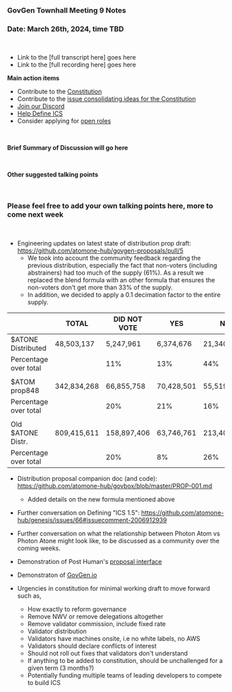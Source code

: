### **GovGen Townhall Meeting 9 Notes**

### Date: March 26th, 2024, time TBD
<br> 

- Link to the [full transcript here] goes here
- Link to the [full recording here] goes here

**Main action items**

- Contribute to the [Constitution](https://github.com/atomone-hub/genesis/blob/a9b9d9d5a2440fb623d3bad3c672ae4754377b00/CONSTITUTION.md)
- Contribute to the [issue consolidating ideas for the Constitution](https://github.com/atomone-hub/genesis/issues/136)
- [Join our Discord](https://discord.gg/atomone)
- [Help Define ICS](https://github.com/atomone-hub/genesis/issues/66)
- Consider applying for [open roles](https://jobs.lever.co/allinbits)
 
<br> 

**Brief Summary of Discussion will go here**

<br>

**Other suggested talking points**


<br> 

### Please feel free to add your own talking points here, more to come next week

<br>

- Engineering updates on latest state of distribution prop draft: https://github.com/atomone-hub/govgen-proposals/pull/5
    - We took into account the community feedback regarding the previous
      distribution, especially the fact that non-voters (including abstrainers)
      had too much of the supply (61%). As a result we replaced the blend
      formula with an other formula that ensures the non-voters don't get more
      than 33% of the supply.
    - In addition, we decided to apply a 0.1 decimation factor to the entire
      supply.

|                       |   TOTAL     | DID NOT VOTE |    YES     |     NO     | NOWITHVETO |  ABSTAIN   | NOT STAKED  |
|-----------------------|-------------|--------------|------------|------------|------------|------------|-------------|
| $ATONE Distributed    | 48,503,137  |    5,247,961 | 6,374,676  | 21,340,439 |  4,791,114 | 2,849,864  |  7,899,084  |
| Percentage over total |             | 11%          | 13%        | 44%        | 10%        | 6%         | 16%         |
|                       |             |              |            |            |            |            |             |
| $ATOM prop848         | 342,834,268 |   66,855,758 | 70,428,501 | 55,519,213 | 11,664,818 | 35,679,919 | 102,686,059 |
| Percentage over total |             | 20%          | 21%        | 16%        | 3%         | 10%        | 30%         |
|                       |             |              |            |            |            |            |             |
| Old $ATONE Distr.     | 809,415,611 |  158,897,406 | 63,746,761 | 213,404,392 | 47,911,135 | 86,287,988 | 239,167,930 |
| Percentage over total |             | 20%          | 8%         | 26%         | 6%         | 11%        | 30%         |




- Distribution proposal companion doc (and code): https://github.com/atomone-hub/govbox/blob/master/PROP-001.md
    - Added details on the new formula mentioned above
- Further conversation on Defining "ICS 1.5": https://github.com/atomone-hub/genesis/issues/66#issuecomment-2006912939
- Further conversation on what the relationship between Photon Atom vs Photon Atone might look like, to be discussed as a community over the coming weeks.
- Demonstration of Post Human's [proposal interface](https://proposals.posthuman.digital/)
- Demonstraton of [GovGen.io](https://govgen.io/)

- Urgencies in constitution for minimal working draft to move forward such as,
  - How exactly to reform governance
  - Remove NWV or remove delegations altogether
  - Remove validator commission, include fixed rate
  - Validator distribution
  - Validators have machines onsite, i.e no white labels, no AWS
  - Validators should declare conflicts of interest
  - Should not roll out fixes that validators don't understand
  - If anything to be added to constitution, should be unchallenged for a given term (3 months?)
  - Potentially funding multiple teams of leading developers to compete to build ICS
